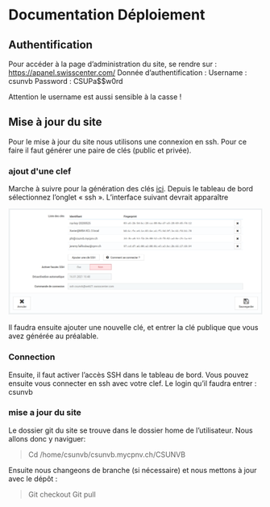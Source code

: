 # Documentation Déploiement
## Authentification
Pour accéder à la page d’administration du site, se rendre sur :
https://apanel.swisscenter.com/
Donnée d’authentification :
Username : csunvb
Password : CSUPa$$w0rd

Attention le username est aussi sensible à la casse !

## Mise à jour du site
Pour le mise à jour du site nous utilisons une connexion en ssh. Pour ce faire il faut générer une paire de clés (public et privée).

### ajout d'une clef

Marche à suivre pour la génération des clés [ici](https://support.swisscenter.com/kb/a127/generer-ses-clefs-ssh-et-se-connecter.aspx).
 Depuis le tableau de bord sélectionnez l’onglet « ssh ». L’interface suivant devrait apparaître

![swisscenter](images/swisscenter.png)

Il faudra ensuite ajouter une nouvelle clé, et entrer la clé publique que vous avez générée au préalable.

### Connection

Ensuite, il faut activer l’accès SSH dans le tableau de bord. 
Vous pouvez ensuite vous connecter en ssh avec votre clef.
Le login qu’il faudra entrer : csunvb

### mise a jour du site
Le dossier git du site se trouve dans le dossier home de l’utilisateur. Nous allons donc y naviguer:
> Cd /home/csunvb/csunvb.mycpnv.ch/CSUNVB

Ensuite nous changeons de branche (si nécessaire) et nous mettons à jour avec le dépôt :
>Git checkout <branche>
>Git pull
